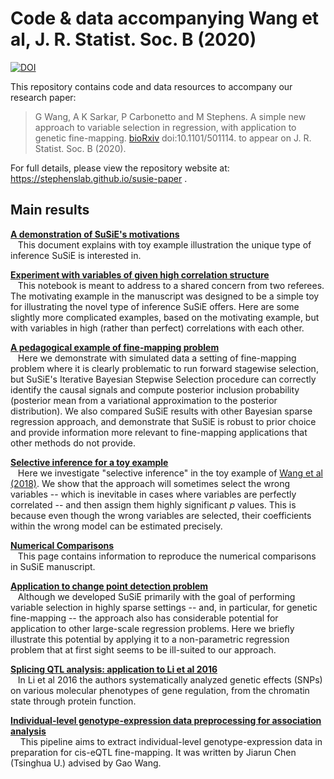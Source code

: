 # Code & data accompanying Wang et al, J. R. Statist. Soc. B (2020)
[![DOI](https://zenodo.org/badge/DOI/10.5281/zenodo.2368676.svg)](https://doi.org/10.5281/zenodo.2368676)

This repository contains code and data resources to accompany our
research paper:

> G Wang, A K Sarkar, P Carbonetto and M Stephens. A simple new approach to variable selection in regression, with application to genetic fine-mapping. [bioRxiv](https://www.biorxiv.org/content/10.1101/501114v3) doi:10.1101/501114. to appear on J. R. Statist. Soc. B (2020).


For full details, please view the repository website at: https://stephenslab.github.io/susie-paper .

## Main results

[**A demonstration of SuSiE's motivations**](https://stephenslab.github.io/susie-paper/manuscript_results/motivating_example.html)<br>
&nbsp; &nbsp;This document explains with toy example illustration the unique type of inference SuSiE is interested in.

[**Experiment with variables of given high correlation structure**](https://stephenslab.github.io/susie-paper/manuscript_results/motivating_example_high_corr.html)<br>
&nbsp; &nbsp;This notebook is meant to address to a shared concern from two referees. The motivating example in the manuscript was designed to be a simple toy for illustrating the novel type of inference SuSiE offers. Here are some slightly more complicated examples, based on the motivating example, but with variables in high (rather than perfect) correlations with each other.

[**A pedagogical example of fine-mapping problem**](https://stephenslab.github.io/susie-paper/manuscript_results/pedagogical_example.html)<br>
&nbsp; &nbsp;Here we demonstrate with simulated data a setting of fine-mapping problem where it is clearly problematic to run forward stagewise selection, but SuSiE's Iterative Bayesian Stepwise Selection procedure can correctly identify the causal signals and compute posterior inclusion probability (posterior mean from a variational approximation to the posterior distribution). We also compared SuSiE results with other Bayesian sparse regression approach, and demonstrate that SuSiE is robust to prior choice and provide information more relevant to fine-mapping applications that other methods do not provide.

[**Selective inference for a toy example**](https://stephenslab.github.io/susie-paper/manuscript_results/selective_inference_toy.html)<br>
&nbsp; &nbsp;Here we investigate "selective inference" in the toy example of [Wang et al (2018)](https://www.biorxiv.org/content/10.1101/501114v1). We show that the approach will sometimes select the wrong variables -- which is inevitable in cases where variables are perfectly correlated -- and then assign them highly significant $p$ values. This is because even though the wrong variables are selected, their coefficients within the wrong model can be estimated precisely.

[**Numerical Comparisons**](https://stephenslab.github.io/susie-paper/manuscript_results/numerical_results.html)<br>
&nbsp; &nbsp;This page contains information to reproduce the numerical comparisons in SuSiE manuscript.

[**Application to change point detection problem**](https://stephenslab.github.io/susie-paper/manuscript_results/changepoint_example.html)<br>
&nbsp; &nbsp;Although we developed SuSiE primarily with the goal of performing variable selection in highly sparse settings -- and, in particular, for genetic fine-mapping -- the approach also has considerable potential for application to other large-scale regression problems. Here we briefly illustrate this potential by applying it to a non-parametric regression problem that at first sight seems to be ill-suited to our approach.

[**Splicing QTL analysis: application to Li et al 2016**](https://stephenslab.github.io/susie-paper/manuscript_results/Li_2016_splice_QTL.html)<br>
&nbsp; &nbsp;In Li et al 2016 the authors systematically analyzed genetic effects (SNPs) on various molecular phenotypes of gene regulation, from the chromatin state through protein function.

[**Individual-level genotype-expression data preprocessing for association analysis**](https://stephenslab.github.io/susie-paper/manuscript_results/GTEx_Association_Preprocessing.html)<br>
&nbsp; &nbsp; This pipeline aims to extract individual-level genotype-expression data in preparation for cis-eQTL fine-mapping. It was written by Jiarun Chen (Tsinghua U.) advised by Gao Wang.
